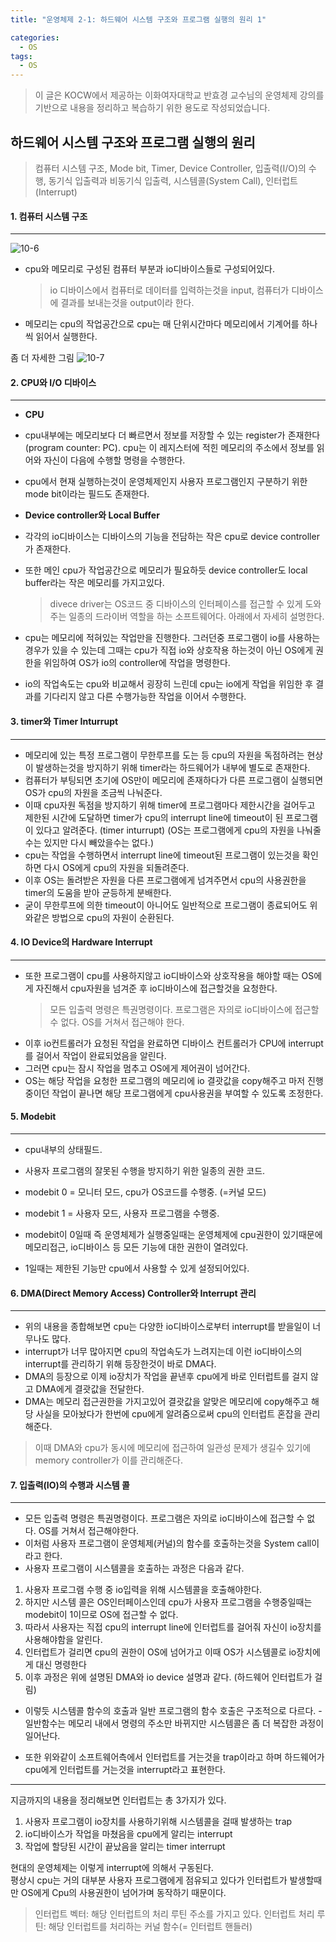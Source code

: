 ```yaml
---
title: "운영체제 2-1: 하드웨어 시스템 구조와 프로그램 실행의 원리 1"

categories:
  - OS
tags:
  - OS
---
```


> 이 글은 KOCW에서 제공하는 이화여자대학교 반효경 교수님의 운영체제 강의를 기반으로 내용을 정리하고 복습하기 위한 용도로 작성되었습니다.

## 하드웨어 시스템 구조와 프로그램 실행의 원리

> 컴퓨터 시스템 구조, Mode bit, Timer, Device Controller, 입출력(I/O)의 수행, 동기식 입출력과 비동기식 입출력, 시스템콜(System Call), 인터럽트(Interrupt)

#### 1. 컴퓨터 시스템 구조

---

![10-6](https://github.com/mjh851819/mjh851819.github.io/assets/70308520/5dd223fd-dd29-46dc-81c4-32c968b97eb1)

- cpu와 메모리로 구성된 컴퓨터 부분과 io디바이스들로 구성되어있다.
  > io 디바이스에서 컴퓨터로 데이터를 입력하는것을 input, 컴퓨터가 디바이스에 결과를 보내는것을 output이라 한다.
- 메모리는 cpu의 작업공간으로 cpu는 매 단위시간마다 메모리에서 기계어를 하나씩 읽어서 실행한다.

좀 더 자세한 그림
![10-7](https://github.com/mjh851819/mjh851819.github.io/assets/70308520/f300e4e4-8b14-4eaf-ae6f-7fdd1b974462)

#### 2. CPU와 I/O 디바이스

---

- **CPU**
- cpu내부에는 메모리보다 더 빠르면서 정보를 저장할 수 있는 register가 존재한다 (program counter: PC). cpu는 이 레지스터에 적힌 메모리의 주소에서 정보를 읽어와 자신이 다음에 수행할 명령을 수행한다.
- cpu에서 현재 실행하는것이 운영체제인지 사용자 프로그램인지 구분하기 위한 mode bit이라는 필드도 존재한다.

- **Device controller와 Local Buffer**
- 각각의 io디바이스는 디바이스의 기능을 전담하는 작은 cpu로 device controller가 존재한다.
- 또한 메인 cpu가 작업공간으로 메모리가 필요하듯 device controller도 local buffer라는 작은 메모리를 가지고있다.
  > divece driver는 OS코드 중 디바이스의 인터페이스를 접근할 수 있게 도와주는 일종의 드라이버 역할을 하는 소프트웨어다. 아래에서 자세히 설명한다.
- cpu는 메모리에 적혀있는 작업만을 진행한다. 그러던중 프로그램이 io를 사용하는 경우가 있을 수 있는데 그때는 cpu가 직접 io와 상호작용 하는것이 아닌 OS에게 권한을 위임하여 OS가 io의 controller에 작업을 명령한다.
- io의 작업속도는 cpu와 비교해서 굉장히 느린데 cpu는 io에게 작업을 위임한 후 결과를 기다리지 않고 다른 수행가능한 작업을 이어서 수행한다.

#### 3. timer와 Timer Inturrupt

---

- 메모리에 있는 특정 프로그램이 무한루프를 도는 등 cpu의 자원을 독점하려는 현상이 발생하는것을 방지하기 위해 timer라는 하드웨어가 내부에 별도로 존재한다.
- 컴퓨터가 부팅되면 초기에 OS만이 메모리에 존재하다가 다른 프로그램이 실행되면 OS가 cpu의 자원을 조금씩 나눠준다.
- 이때 cpu자원 독점을 방지하기 위해 timer에 프로그램마다 제한시간을 걸어두고 제한된 시간에 도달하면 timer가 cpu의 interrupt line에 timeout이 된 프로그램이 있다고 알려준다. (timer inturrupt) (OS는 프로그램에게 cpu의 자원을 나눠줄 수는 있지만 다시 빼았을수는 없다.)
- cpu는 작업을 수행하면서 interrupt line에 timeout된 프로그램이 있는것을 확인하면 다시 OS에게 cpu의 자원을 되돌려준다.
- 이후 OS는 돌려받은 자원을 다른 프로그램에게 넘겨주면서 cpu의 사용권한을 timer의 도움을 받아 균등하게 분배한다.
- 굳이 무한루프에 의한 timeout이 아니어도 일반적으로 프로그램이 종료되어도 위와같은 방법으로 cpu의 자원이 순환된다.

#### 4. IO Device의 Hardware Interrupt

---

- 또한 프로그램이 cpu를 사용하지않고 io디바이스와 상호작용을 해야할 때는 OS에게 자진해서 cpu자원을 넘겨준 후 io디바이스에 접근할것을 요청한다.
  > 모든 입출력 명령은 특권명령이다. 프로그램은 자의로 io디바이스에 접근할 수 없다. OS를 거쳐서 접근해야 한다.
- 이후 io컨트롤러가 요청된 작업을 완료하면 디바이스 컨트롤러가 CPU에 interrupt를 걸어서 작업이 완료되었음을 알린다.
- 그러면 cpu는 잠시 작업을 멈추고 OS에게 제어권이 넘어간다.
- OS는 해당 작업을 요청한 프로그램의 메모리에 io 결괏값을 copy해주고 마저 진행중이던 작업이 끝나면 해당 프로그램에게 cpu사용권을 부여할 수 있도록 조정한다.

#### 5. Modebit

---

- cpu내부의 상태필드.
- 사용자 프로그램의 잘못된 수행을 방지하기 위한 일종의 권한 코드.
- modebit 0 = 모니터 모드, cpu가 OS코드를 수행중. (=커널 모드)
- modebit 1 = 사용자 모드, 사용자 프로그램을 수행중.

- modebit이 0일때 즉 운영체제가 실행중일때는 운영체제에 cpu권한이 있기때문에 메모리접근, io디바이스 등 모든 기능에 대한 권한이 열려있다.
- 1일때는 제한된 기능만 cpu에서 사용할 수 있게 설정되어있다.

#### 6. DMA(Direct Memory Access) Controller와 Interrupt 관리

---

- 위의 내용을 종합해보면 cpu는 다양한 io디바이스로부터 interrupt를 받을일이 너무나도 많다.
- interrupt가 너무 많아지면 cpu의 작업속도가 느려지는데 이런 io디바이스의 interrupt를 관리하기 위해 등장한것이 바로 DMA다.
- DMA의 등장으로 이제 io장치가 작업을 끝낸후 cpu에게 바로 인터럽트를 걸지 않고 DMA에게 결괏값을 전달한다.
- DMA는 메모리 접근권한을 가지고있어 결괏값을 알맞은 메모리에 copy해주고 해당 사실을 모아놨다가 한번에 cpu에게 알려줌으로써 cpu의 인터럽트 혼잡을 관리해준다.

> 이때 DMA와 cpu가 동시에 메모리에 접근하여 일관성 문제가 생길수 있기에 memory controller가 이를 관리해준다.

#### 7. 입출력(IO)의 수행과 시스템 콜

---

- 모든 입출력 명령은 특권명령이다. 프로그램은 자의로 io디바이스에 접근할 수 없다. OS를 거쳐서 접근해야한다.
- 이처럼 사용자 프로그램이 운영체제(커널)의 함수를 호출하는것을 System call이라고 한다.
- 사용자 프로그램이 시스템콜을 호출하는 과정은 다음과 같다.

1. 사용자 프로그램 수행 중 io입력을 위해 시스템콜을 호출해야한다.
2. 하지만 시스템 콜은 OS인터페이스인데 cpu가 사용자 프로그램을 수행중일때는 modebit이 1이므로 OS에 접근할 수 없다.
3. 따라서 사용자는 직접 cpu의 interrupt line에 인터럽트를 걸어줘 자신이 io장치를 사용해야함을 알린다.
4. 인터럽트가 걸리면 cpu의 권한이 OS에 넘어가고 이때 OS가 시스템콜로 io장치에게 대신 명령한다
5. 이후 과정은 위에 설명된 DMA와 io device 설명과 같다. (하드웨어 인터럽트가 걸림)

- 이렇듯 시스템콜 함수의 호출과 일반 프로그램의 함수 호출은 구조적으로 다르다. - 일반함수는 메모리 내에서 명령의 주소만 바뀌지만 시스템콜은 좀 더 복잡한
  과정이 일어난다.

- 또한 위와같이 소프트웨어측에서 인터럽트를 거는것을 trap이라고 하며 하드웨어가 cpu에게 인터럽트를 거는것을 interrupt라고 표현한다.

---

지금까지의 내용을 정리해보면 인터럽트는 총 3가지가 있다.

1. 사용자 프로그램이 io장치를 사용하기위해 시스템콜을 걸때 발생하는 trap
2. io디바이스가 작업을 마쳤음을 cpu에게 알리는 interrupt
3. 작업에 할당된 시간이 끝났음을 알리는 timer interrupt

현대의 운영체제는 이렇게 interrupt에 의해서 구동된다.  
평상시 cpu는 거의 대부분 사용자 프로그램에게 점유되고 있다가 인터럽트가 발생할때만 OS에게 Cpu의 사용권한이 넘어가며 동작하기 때문이다.

> 인터럽트 벡터: 해당 인터럽트의 처리 루틴 주소를 가지고 있다.
> 인터럽트 처리 루틴: 해당 인터럽트를 처리하는 커널 함수(= 인터럽트 핸들러)
